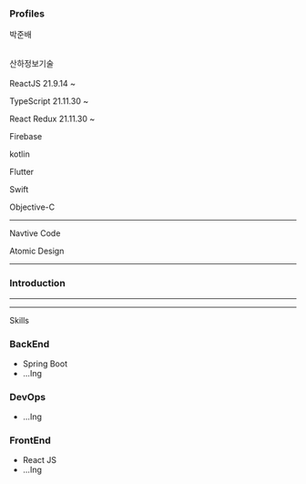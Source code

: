 ### Profiles 

박준배  

<br>
산하정보기술
<br><br>
ReactJS 21.9.14 ~

TypeScript 21.11.30 ~

React Redux 21.11.30 ~
 
Firebase

kotlin

Flutter

Swift

Objective-C

***

Navtive Code

Atomic Design


***

### Introduction





***


***
Skills

### BackEnd 

- Spring Boot
- ...Ing

### DevOps

- ...Ing

### FrontEnd

- React JS
- ...Ing


<br>
